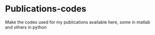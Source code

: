 # Publications-codes

Make the codes used for my publications available here, some in matlab and others in python
